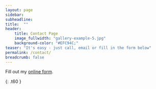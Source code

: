 ```yaml
---
layout: page
sidebar:
subheadline:
title:  ""
header:
    title: Contact Page
    image_fullwidth: "gallery-example-5.jpg"
    background-color: "#EFC94C;"
teaser: "It's easy - just call, email or fill in the form below"
permalink: /contact/
breadcrumb: false
---
```



<!-- {% include contactzoho.html %}

<!-- comment out woofo form -->
<div id="wufoo-z1sjbcoq03nevfy"> Fill out my <a href="https://superne369.wufoo.com/forms/z1sjbcoq03nevfy">online form</a>. </div> <script type="text/javascript"> var z1sjbcoq03nevfy; (function(d, t) { var s = d.createElement(t), options = { 'userName':'superne369', 'formHash':'z1sjbcoq03nevfy', 'autoResize':true, 'height':'685', 'async':true, 'host':'wufoo.com', 'header':'show', 'ssl':true }; s.src = ('https:' == d.location.protocol ?'https://':'http://') + 'secure.wufoo.com/scripts/embed/form.js'; s.onload = s.onreadystatechange = function() { var rs = this.readyState; if (rs) if (rs != 'complete') if (rs != 'loaded') return; try { z1sjbcoq03nevfy = new WufooForm(); z1sjbcoq03nevfy.initialize(options); z1sjbcoq03nevfy.display(); } catch (e) { } }; var scr = d.getElementsByTagName(t)[0], par = scr.parentNode; par.insertBefore(s, scr); })(document, 'script'); </script>

{: .t60 }
